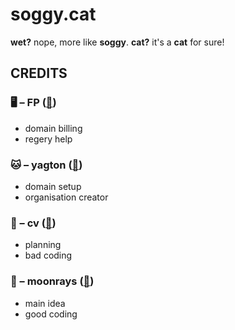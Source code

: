 # soggy.cat
**wet?** nope, more like **soggy**.
**cat?** it's a **cat** for sure!

## CREDITS
### 🖥️ – FP ([🔗](https://github.com/system2k))
* domain billing
* regery help
### 🐱 – yagton ([🔗](https://github.com/tlras))
* domain setup
* organisation creator
### 🐶 – cv ([🔗](https://github.com/cv003))
* planning
* bad coding
### 🌙 – moonrays ([🔗](https://github.com/moon-rays))
* main idea
* good coding
